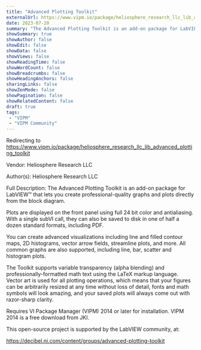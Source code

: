 ```yaml
---
title: "Advanced Plotting Toolkit"
externalUrl: https://www.vipm.io/package/heliosphere_research_llc_lib_advanced_plotting_toolkit
date: 2023-07-20
summary: "The Advanced Plotting Toolkit is an add-on package for LabVIEW™ that lets you create professional-quality graphs and plots directly from the block diagram."
showSummary: true
showAuthor: false
showEdit: false
showData: false
showViews: false
showReadingTime: false
showWordCount: false
showBreadcrumbs: false
showHeadingAnchors: false
sharingLinks: false
showZenMode: false
showPagination: false
showRelatedContent: false
draft: true
tags:
 - "VIPM"
 - "VIPM Community"
---
```


Redirecting to https://www.vipm.io/package/heliosphere_research_llc_lib_advanced_plotting_toolkit

Vendor: Heliosphere Research LLC

Author(s): Heliosphere Research LLC
 
Full Description:
The Advanced Plotting Toolkit is an add-on package for LabVIEW™ that lets you create professional-quality graphs and plots directly from the block diagram. 

Plots are displayed on the front panel using full 24 bit color and antialiasing. With a single subVI call, they can also be saved to disk in one of half a dozen standard formats, including PDF.

You can create advanced visualizations including line and filled contour maps, 2D histograms, vector arrow fields, streamline plots, and more.  All common graphs are also supported, including line, bar, scatter and histogram plots.

The Toolkit supports variable transparency (alpha blending) and professionally-formatted math text using the LaTeX markup language. Vector art is used for all plotting operations, which means that your figures can be arbitrarily resized at any time without loss of detail, fonts and math symbols will look amazing, and your saved plots will always come out with razor-sharp clarity.

Requires VI Package Manager (VIPM) 2014 or later for installation. VIPM 2014 is a free download from JKI.

This open-source project is supported by the LabVIEW community, at:

https://decibel.ni.com/content/groups/advanced-plotting-toolkit